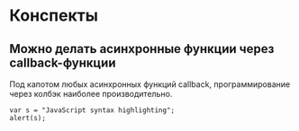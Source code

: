 # Конспекты

## Можно делать асинхронные функции через callback-функции

Под капотом любых асинхронных функций callback, программирование через колбэк наиболее производительно.

```code
var s = "JavaScript syntax highlighting";
alert(s);


```
